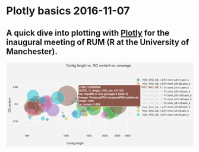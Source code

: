 # Plotly basics 2016-11-07  
A quick dive into plotting with [Plotly](http://plot.ly) for the inaugural meeting of RUM (R at the University of Manchester).
---

![Bubble plot](bubble.png)

